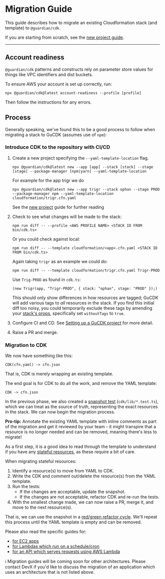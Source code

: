 # Migration Guide

This guide describes how to migrate an existing Cloudformation stack (and template) to `@guardian/cdk`.

If you are starting from scratch, see the [new project guide](setting-up-a-gucdk-project.md).

---

## Account readiness

`@guardian/cdk` patterns and constructs rely on parameter store values for things like VPC identifiers and dist buckets.

To ensure AWS your account is set up correctly, run:

    npx @guardian/cdk@latest account-readiness --profile [profile]

Then follow the instructions for any errors.

## Process
Generally speaking, we've found this to be a good process to follow when migrating a stack to GuCDK (assumes use of `npm`):

### Introduce CDK to the repository with CI/CD
1. Create a new project specifying the `--yaml-template-location` flag.

   ```shell
   npx @guardian/cdk@latest new --app [app] --stack [stack] --stage [stage] --package-manager [npm|yarn] --yaml-template-location
   ```

   For example for the app trigr we do
   ```shell
   npx @guardian/cdk@latest new --app trigr --stack ophan --stage PROD  --package-manager npm --yaml-template-location cloudformation/trigr.cfn.yaml
   ```

   See the [new project](setting-up-a-gucdk-project.md) guide for further reading

2. Check to see what changes will be made to the stack:

   ```shell
   npm run diff -- --profile <AWS PROFILE NAME> <STACK ID FROM bin/cdk.ts>
   ```

   Or you could check against local:

   ```shell
   npm run diff -- --template cloudformation/<app>.cfn.yaml <STACK ID FROM bin/cdk.ts>
   ```

   Again taking `trigr` as an example we could do:
   ```shell
   npm run diff -- --template cloudformation/trigr.cfn.yaml Trigr-PROD
   ```
   Use `Trig-PROD` as found in `cdk.ts`:  
   
   `(new Trigr(app, "Trigr-PROD", { stack: "ophan", stage: "PROD" });)`


   This should only show differences in how resources are tagged; GuCDK will add various tags to _all_ resources in the stack.
   If you find this initial diff too noisy, you could temporarily exclude these tags by amending your [stack's props](https://guardian.github.io/cdk/interfaces/constructs_core.GuStackProps.html#withoutTags),
   specifically set `withoutTags` to `true`.

4. Configure CI and CD. See [Setting up a GuCDK project](setting-up-a-gucdk-project.md) for more detail.

5. Raise a PR and merge.

### Migration to CDK
We now have something like this:

```
CDK(cfn.yaml) -> cfn.json
```

That is, CDK is merely wrapping an existing template.

The end goal is for CDK to do all the work, and remove the YAML template:

```
CDK -> cfn.json
```

In the previous phase, we also created a [snapshot test](https://docs.aws.amazon.com/cdk/v2/guide/testing.html#testing_snapshot) (`cdk/lib/*.test.ts`),
which we can treat as the source of truth, representing the exact resources in the stack. We can now begin the migration process.

**Pro-tip:** Annotate the existing YAML template with inline comments as part of the migration and get it reviewed by your team - it might transpire that a resource is no longer needed and can be removed, meaning there's less to migrate!

As a first step, it is a good idea to read through the template to understand if you have any [stateful resources](stateful-resources.md), as these require a bit of care.

When migrating stateful resources:
1. Identify a resource(s) to move from YAML to CDK.
2. Write the CDK and comment out/delete the resource(s) from the YAML template.
3. Run the tests:
   - If the changes are acceptable, update the snapshot.
   - If the changes are not acceptable, refactor CDK and re-run the tests.
4. With the smallest change made, we can now raise a PR, merge it, and move to the next resource(s).

That is, we can use the snapshot in a [red/green refactor cycle](https://blog.cleancoder.com/uncle-bob/2014/12/17/TheCyclesOfTDD.html).
We'll repeat this process until the YAML template is empty and can be removed.

Please also read the specific guides for:
- [for EC2 apps](./migration-guide-ec2.md)
- [for Lambdas which run on a schedule/cron](./migration-guide-scheduled-lambda.md)
- [for an API which serves requests using AWS Lambda](./migration-guide-api-with-lambda.md)

:information_source: Migration guides will be coming soon for other architectures.
Please contact DevX if you'd like to discuss the migration of an application which uses an architecture that is not listed above.
